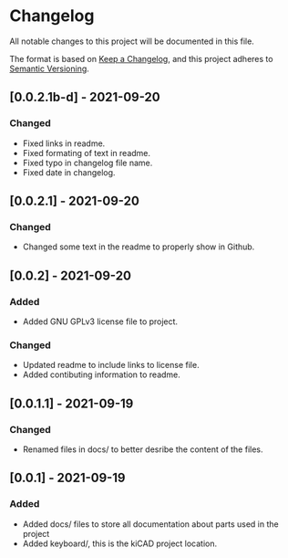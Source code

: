 # Changelog

All notable changes to this project will be documented in this file.

The format is based on [Keep a Changelog](https://keepachangelog.com/en/1.0.0/),
and this project adheres to [Semantic Versioning](https://semver.org/spec/v2.0.0.html).


## [0.0.2.1b-d] - 2021-09-20
### Changed
- Fixed links in readme.
- Fixed formating of text in readme.
- Fixed typo in changelog file name.
- Fixed date in changelog.

## [0.0.2.1] - 2021-09-20
### Changed
- Changed some text in the readme to properly show in Github.

## [0.0.2] - 2021-09-20
### Added
- Added GNU GPLv3 license file to project.
### Changed
- Updated readme to include links to license file.
- Added contibuting information to readme.

## [0.0.1.1] - 2021-09-19
### Changed
- Renamed files in docs/ to better desribe the content of the files.

## [0.0.1] - 2021-09-19
### Added
- Added docs/ files to store all documentation about parts used in the project
- Added keyboard/, this is the kiCAD project location.